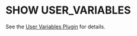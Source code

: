 
# SHOW USER_VARIABLES

See the [User Variables Plugin](../../../../plugins/other-plugins/user-variables-plugin.md) for details.

